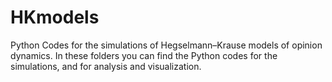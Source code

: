 # HKmodels
Python Codes for the simulations of Hegselmann–Krause models of opinion dynamics.
In these folders you can find the Python codes for the simulations, and for analysis and visualization.  
